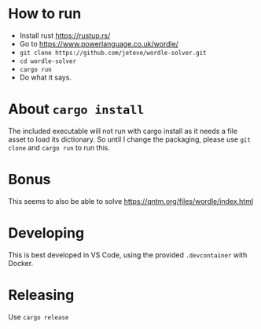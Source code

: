 # How to run

- Install rust https://rustup.rs/
- Go to https://www.powerlanguage.co.uk/wordle/
- `git clone https://github.com/jeteve/wordle-solver.git`
- `cd wordle-solver`
- `cargo run`
- Do what it says.

# About `cargo install`

The included executable will not run with cargo install as it
needs a file asset to load its dictionary. So until I change
the packaging, please use `git clone` and `cargo run` to run this.

# Bonus

This seems to also be able to solve https://qntm.org/files/wordle/index.html

# Developing

This is best developed in VS Code, using the provided `.devcontainer` with Docker.

# Releasing

Use `cargo release`